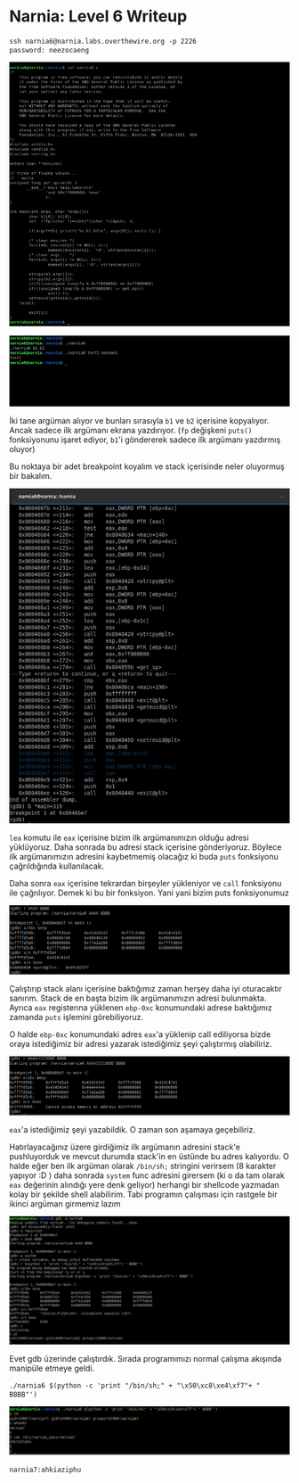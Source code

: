 # Narnia: Level 6 Writeup

    ssh narnia6@narnia.labs.overthewire.org -p 2226
    password: neezocaeng

![code](img/6/code.png)

![0](img/6/0.png)

İki tane argüman alıyor ve bunları sırasıyla `b1` ve `b2` içerisine kopyalıyor. Ancak sadece ilk argümanı ekrana yazdırıyor. (`fp` değişkeni `puts()` fonksiyonunu işaret ediyor, `b1`'i göndererek sadece ilk argümanı yazdırmış oluyor)

Bu noktaya bir adet breakpoint koyalım ve stack içerisinde neler oluyormuş bir bakalım.

![1](img/6/1.png)

`lea` komutu ile `eax` içerisine bizim ilk argümanımızın olduğu adresi yüklüyoruz. Daha sonrada bu adresi stack içerisine gönderiyoruz. Böylece ilk argümanımızın adresini kaybetmemiş olacağız ki buda `puts` fonksiyonu çağrıldığında kullanılacak.

Daha sonra `eax` içerisine tekrardan birşeyler yükleniyor ve `call` fonksiyonu ile çağrılıyor. Demek ki bu bir fonksiyon. Yani yani bizim puts fonksiyonumuz

![3](img/6/3.png)

Çalıştırıp stack alanı içerisine baktığımız zaman herşey daha iyi oturacaktır sanırım. Stack de en başta bizim ilk argümanımızın adresi bulunmakta. Ayrıca `eax` registerına yüklenen `ebp-0xc` konumundaki adrese baktığımız zamanda `puts` işlemini görebiliyoruz.

O halde `ebp-0xc` konumundaki adres `eax`'a yüklenip call ediliyorsa bizde oraya istediğimiz bir adresi yazarak istediğimiz şeyi çalıştırmış olabiliriz.

![4](img/6/4.png)

`eax`'a istediğimiz şeyi yazabildik. O zaman son aşamaya geçebiliriz.

Hatırlayacağınız üzere girdiğimiz ilk argümanın adresini stack'e pushluyorduk ve mevcut durumda stack'in en üstünde bu adres kalıyordu. O halde eğer ben ilk argüman olarak `/bin/sh;` stringini verirsem (8 karakter yapıyor :D ) daha sonrada `system` func adresini girersem (ki o da tam olarak `eax` değerinin alındığı yere denk geliyor) herhangi bir shellcode yazmadan kolay bir şekilde shell alabilirim. Tabi programın çalışması için rastgele bir ikinci argüman girmemiz lazım

![5](img/6/5.png)

Evet gdb üzerinde çalıştırdık. Sırada programımızı normal çalışma akışında manipüle etmeye geldi.

    ./narnia6 $(python -c 'print "/bin/sh;" + "\x50\xc8\xe4\xf7"+ " BBBB"')

![6](img/6/6.png)

`narnia7:ahkiaziphu`
